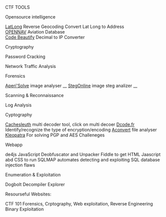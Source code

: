 CTF TOOLS

Opensource intelligence

[LatLong](https://www.latlong.net/Show-Latitude-Longitude.html) Reverse Geocoding Convert Lat Long to Address  
[OPENNAV](https://opennav.com/) Aviation Database  
[Code Beautify](https://codebeautify.org/decimal-to-ip-converter) Decimal to IP Converter  


Cryptography



Password Cracking



Network Traffic Analysis



Forensics

[Aperi'Solve](https://www.aperisolve.com/) image analyser __
[StegOnline](https://stegonline.georgeom.net/upload) image steg analizer __


Scanning & Reconnaissance


Log Analysis

Cyptography

[Cachesleuth](https://www.cachesleuth.com/) multi decoder tool, click on multi decoer
[Dcode.fr](https://www.dcode.fr/cipher-identifier) Identify/recognize the type of encryption/encoding
[Aconvert](https://www.aconvert.com/analyze.html) file analyser
[Kleopatra](https://apps.kde.org/en-gb/kleopatra/) For solving PGP and AES Challeneges

Webapp

de4js JavaScript Deobfuscator and Unpacker
Fiddle to get HTML Jaascript abd CSS to run
SQLMAP automates  detecting and exploiting SQL database injection flaws

Enumeration & Exploitation

Dogbolt  Decompiler Explorer 


Resourseful Websites:

 CTF 101 Forensics, Crptography, Web exploitation, Reverse Engineering Binary Exploitation 